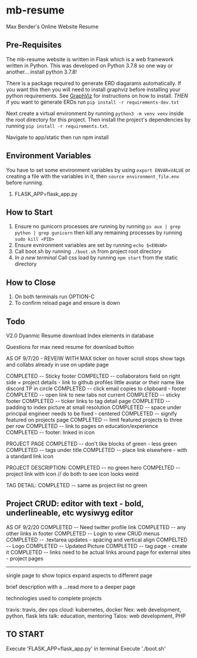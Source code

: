 # mb-resume
Max Bender's Online Website Resume

## Pre-Requisites

The mb-resume website is written in Flask which is a web framework written in Python. This was developed on Python 3.7.8 so one way or another... install python 3.7.8!

There is a package required to generate ERD diagarams automatically. If you want this then you will need to install graphviz before installing your python requirements. See [GraphViz](http://graphviz.org/download/) for instructions on how to install. *THEN* if you want to generate ERDs run `pip install -r requirements-dev.txt`

Next create a virtual environment by running `python3 -m venv venv` inside the root directory for this project. Then install the project's dependencies by running `pip install -r requirements.txt`.

Navigate to app/static then run npm install 

## Environment Variables
You have to set some environment variables by using `export ENVAR=VALUE` or creating a file with the variables in it, then `source environment_file.env` before running. 
<!-- See the [Dockerfile](Dockerfile) for an example.  -->

1. FLASK_APP=flask_app.py
<!-- 2. FLASK_CONFIG=development/production -->

## How to Start

1. Ensure no gunicorn processes are running by running `ps aux | grep python | grep gunicorn` then kill any remaining processes by running `sudo kill <PID>` 
2. Ensure evnironment variables are set by running `echo $<ENVAR>`
3. Call boot.sh by running `./boot.sh` from project root directory
4. *In a new terminal* Call css load by running `npm start` from the static directory

## How to Close

1. On both terminals run OPTION-C
2. To confirm reload page and ensure is down

## Todo
V2.0
Dyanmic Resume download
Index elements in database

Questions for max
need resume for download button


AS OF 9/7/20 - REVEIW WITH MAX
ticker on hover scroll stops 
show tags and collabs already in use on update page

COMPLETED -- Sticky footer
COMPELTED -- collaborators field on right side = project details - link to github profiles little avatar or their name like discord TP in circle
COMPLETED -- click email copies to clipboard - footer
COMPLETED -- open link to new tabs not current
COMPLETED -- sticky footer
COMPLETED -- ticker links to tag detail page 
COMPLETED -- padding to index picture at small resolution
COMPLETED -- space under principal engineer needs to be fixed - centered
COMPLETED -- signify featured on projects page 
COMPLETED -- limit featured projects to three per row
COMPLETED -- link to pages on education/experience
COMPLETED -- footer: linked in icon

PROJECT PAGE
COMPLETED -- don't like blocks of green - less green
COMPLETED -- tags under title
COMPLETED -- place link elsewhere - with a standard link icon

PROJECT DESCRIPTION:
COMPLETED -- no green hero 
COMPELTED -- project link with icon // do both to see icon looks weird

TAG DETAIL:
COMPLETED -- same as project list no green

Project CRUD:
editor with text - bold, underlineable, etc  wysiwyg editor
----
AS OF 9/2/20
COMPLETED -- Need twitter profile link
COMPLETED -- any other links in footer
COMPLETED -- Login to view CRUD menus
COMPLETED -- .textarea updates - spacing and vertical align
COMPELTED -- Logo
COMPLETED -- Updated Picture
COMPLETED -- tag page - create it
COMPLETED -- links need to be actual links around page for external sites - project pages 

----
single page to show topics 
expand aspects to different page

brief description with a ...read more to a deeper page 

technologies used to complete projects

travis: travis, dev ops
cloud: kubernetes, docker
Nex: web development, python, flask
lets talk: education, mentoring
Talos: web development, PHP

## TO START

Execute 'FLASK_APP=flask_app.py' in terminal
Execute './boot.sh'

